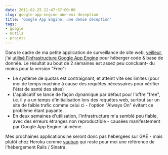 ```yaml
---
date: 2011-02-25 22:47:37+00:00
slug: google-app-engine-une-emi-deception
title: 'Google App Engine: une demie déception'
tags:
- google
- outils
- projets
---
```


Dans le cadre de ma petite application de surveillance de site web, [veilleur](/2011/02/veilleur-une-application-de-surveillance-des-sites-web/), j'ai [utilisé l'infrastructure Google App Engine](/2011/02/veilleur-une-application-de-surveillance-des-sites-web/) pour héberger code & base de donnée. Le résultat au bout de 2 semaines est assez peu concluant- du moins pour la version "Free":
	
  * Le système de quotas est contraignant, et atteint vite ses limites (pour moi de temps machine à cause des requêtes nécessaires pour vérifier l'état de santé des sites)<!--more-->
  * L'applicatif se lance de façon dynamique par défaut pour l'offre "free", i.e. il y a un temps d'initialisation lors des requêtes web, surtout sur un site de faible trafic comme celui ci - l'option "Always On" évitant ce problème étant payante.
  * En deux semaines d'utilisation, l'infrastructure m'a semblé peu fiable, avec des erreurs étranges non reproductible - causées manifestement par Google App Engine lui même.

Mes prochaines applications ne seront donc pas hébergées sur GAE - mais plutôt chez Heroku comme [vauban](http://vauban.heroku.com) qui reste pour moi une référence de l'hébergement Rails / Sinatra.

